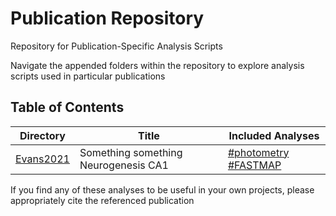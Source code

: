 # Publication Repository

Repository for Publication-Specific Analysis Scripts

Navigate the appended folders within the repository to explore analysis scripts used in particular publications

## Table of Contents

| Directory  | Title | Included Analyses |
| ------------- | ------------- | --------- |
| [Evans2021](https://github.com/dterstege/PublicationRepo/tree/main/Evans2021)   | Something something Neurogenesis CA1  | [#photometry](https://github.com/dterstege/PublicationRepo/tree/main/Evans2021/FP) [#FASTMAP](https://github.com/dterstege/FASTMAP) |


If you find any of these analyses to be useful in your own projects, please appropriately cite the referenced publication
